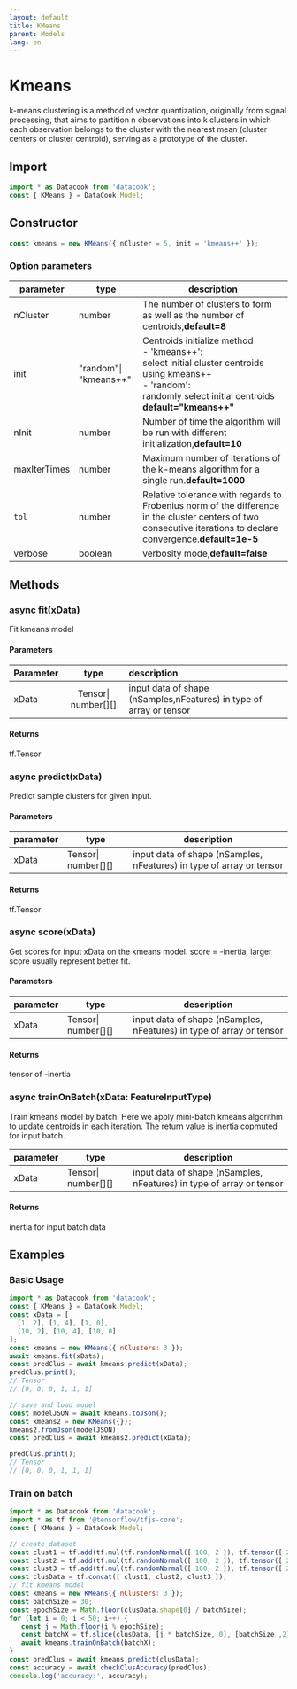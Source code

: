 ```yaml
---
layout: default
title: KMeans
parent: Models
lang: en
---
```

# Kmeans

k-means clustering is a method of vector quantization, originally from signal processing, that aims to partition n observations into k clusters in which each observation belongs to the cluster with the nearest mean (cluster centers or cluster centroid), serving as a prototype of the cluster.

## Import

```javascript
import * as Datacook from 'datacook';
const { KMeans } = DataCook.Model;
```

## Constructor

```typescript
const kmeans = new KMeans({ nCluster = 5, init = 'kmeans++' });
```

### Option parameters

| parameter    | type                  | description                                                                                                                                                                                     |
| ------------ | --------------------- | ----------------------------------------------------------------------------------------------------------------------------------------------------------------------------------------------- |
| nCluster     | number                | The number of clusters to form as well as the number of centroids,**default=8**                                                                                                           |
| init         | "random"\| "kmeans++" | Centroids initialize method<br />- 'kmeans++': <br />select initial cluster centroids using kmeans++<br />- 'random': <br />randomly select initial centroids<br />**default="kmeans++"** |
| nInit        | number                | Number of time the algorithm will be run with different initialization,**default=10**                                                                                                     |
| maxIterTimes | number                | Maximum number of iterations of the k-means algorithm for a single run.**default=1000**                                                                                                   |
| `tol`      | number                | Relative tolerance with regards to Frobenius norm of the difference in the cluster centers of two consecutive iterations to declare convergence.**default=1e-5**                          |
| verbose      | boolean               | verbosity mode,**default=false**                                                                                                                                                          |

## Methods

### async fit(xData)

Fit kmeans model

#### Parameters

| Parameter |        type        | description                                                         |
| :-------- | :-----------------: | :------------------------------------------------------------------ |
| xData     | Tensor\| number[][] | input data of shape (nSamples,nFeatures) in type of array or tensor |

#### Returns

tf.Tensor

### async predict(xData)

Predict sample clusters for given input.

#### Parameters

| parameter | type | description |
| --------- | ---- | ----------- |
|   xData   |  Tensor\| number[][]   |     input data of shape (nSamples, nFeatures) in type of array or tensor        |

#### Returns

tf.Tensor

### async score(xData)


Get scores for input xData on the kmeans model. score = -inertia, larger score usually represent better fit.

#### Parameters

| parameter | type | description |
| --------- | ---- | ----------- |
|   xData   |  Tensor\| number[][]   |     input data of shape (nSamples, nFeatures) in type of array or tensor        |


#### Returns
tensor of -inertia

### async trainOnBatch(xData: FeatureInputType)


Train kmeans model by batch. Here we apply mini-batch kmeans algorithm to
update centroids in each iteration. The return value is inertia copmuted for input batch.


| parameter | type | description |
| --------- | ---- | ----------- |
|   xData   |  Tensor\| number[][]   |     input data of shape (nSamples, nFeatures) in type of array or tensor        |

#### Returns

inertia for input batch data


## Examples

### Basic Usage

```javascript
import * as Datacook from 'datacook';
const { KMeans } = DataCook.Model;
const xData = [
  [1, 2], [1, 4], [1, 0],
  [10, 2], [10, 4], [10, 0]
];
const kmeans = new KMeans({ nClusters: 3 });
await kmeans.fit(xData);
const predClus = await kmeans.predict(xData);
predClus.print();
// Tensor
// [0, 0, 0, 1, 1, 1]

// save and load model
const modelJSON = await kmeans.toJson();
const kmeans2 = new KMeans({});
kmeans2.fromJson(modelJSON);
const predClus = await kmeans2.predict(xData);

predClus.print();
// Tensor
// [0, 0, 0, 1, 1, 1]

```


### Train on batch

```javascript
import * as Datacook from 'datacook';
import * as tf from '@tensorflow/tfjs-core';
const { KMeans } = DataCook.Model;

// create dataset
const clust1 = tf.add(tf.mul(tf.randomNormal([ 100, 2 ]), tf.tensor([ 2, 2 ])), tf.tensor([ 5, 5 ]));
const clust2 = tf.add(tf.mul(tf.randomNormal([ 100, 2 ]), tf.tensor([ 2, 2 ])), tf.tensor([ 10, 0 ]));
const clust3 = tf.add(tf.mul(tf.randomNormal([ 100, 2 ]), tf.tensor([ 2, 2 ])), tf.tensor([ -10, 0 ]));
const clusData = tf.concat([ clust1, clust2, clust3 ]);
// fit kmeans model
const kmeans = new KMeans({ nClusters: 3 });
const batchSize = 30;
const epochSize = Math.floor(clusData.shape[0] / batchSize);
for (let i = 0; i < 50; i++) {
   const j = Math.floor(i % epochSize);
   const batchX = tf.slice(clusData, [j * batchSize, 0], [batchSize ,2]);
   await kmeans.trainOnBatch(batchX);
}
const predClus = await kmeans.predict(clusData);
const accuracy = await checkClusAccuracy(predClus);
console.log('accuracy:', accuracy);
```
